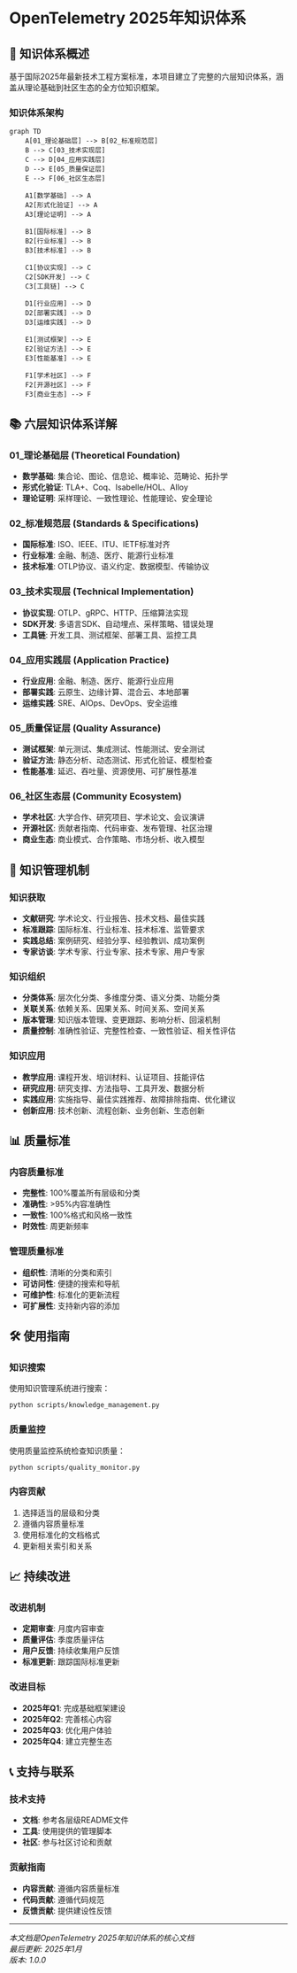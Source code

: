 # OpenTelemetry 2025年知识体系

## 🎯 知识体系概述

基于国际2025年最新技术工程方案标准，本项目建立了完整的六层知识体系，涵盖从理论基础到社区生态的全方位知识框架。

### 知识体系架构

```mermaid
graph TD
    A[01_理论基础层] --> B[02_标准规范层]
    B --> C[03_技术实现层]
    C --> D[04_应用实践层]
    D --> E[05_质量保证层]
    E --> F[06_社区生态层]
    
    A1[数学基础] --> A
    A2[形式化验证] --> A
    A3[理论证明] --> A
    
    B1[国际标准] --> B
    B2[行业标准] --> B
    B3[技术标准] --> B
    
    C1[协议实现] --> C
    C2[SDK开发] --> C
    C3[工具链] --> C
    
    D1[行业应用] --> D
    D2[部署实践] --> D
    D3[运维实践] --> D
    
    E1[测试框架] --> E
    E2[验证方法] --> E
    E3[性能基准] --> E
    
    F1[学术社区] --> F
    F2[开源社区] --> F
    F3[商业生态] --> F
```

## 📚 六层知识体系详解

### 01_理论基础层 (Theoretical Foundation)

- **数学基础**: 集合论、图论、信息论、概率论、范畴论、拓扑学
- **形式化验证**: TLA+、Coq、Isabelle/HOL、Alloy
- **理论证明**: 采样理论、一致性理论、性能理论、安全理论

### 02_标准规范层 (Standards & Specifications)

- **国际标准**: ISO、IEEE、ITU、IETF标准对齐
- **行业标准**: 金融、制造、医疗、能源行业标准
- **技术标准**: OTLP协议、语义约定、数据模型、传输协议

### 03_技术实现层 (Technical Implementation)

- **协议实现**: OTLP、gRPC、HTTP、压缩算法实现
- **SDK开发**: 多语言SDK、自动埋点、采样策略、错误处理
- **工具链**: 开发工具、测试框架、部署工具、监控工具

### 04_应用实践层 (Application Practice)

- **行业应用**: 金融、制造、医疗、能源行业应用
- **部署实践**: 云原生、边缘计算、混合云、本地部署
- **运维实践**: SRE、AIOps、DevOps、安全运维

### 05_质量保证层 (Quality Assurance)

- **测试框架**: 单元测试、集成测试、性能测试、安全测试
- **验证方法**: 静态分析、动态测试、形式化验证、模型检查
- **性能基准**: 延迟、吞吐量、资源使用、可扩展性基准

### 06_社区生态层 (Community Ecosystem)

- **学术社区**: 大学合作、研究项目、学术论文、会议演讲
- **开源社区**: 贡献者指南、代码审查、发布管理、社区治理
- **商业生态**: 商业模式、合作策略、市场分析、收入模型

## 🔄 知识管理机制

### 知识获取

- **文献研究**: 学术论文、行业报告、技术文档、最佳实践
- **标准跟踪**: 国际标准、行业标准、技术标准、监管要求
- **实践总结**: 案例研究、经验分享、经验教训、成功案例
- **专家访谈**: 学术专家、行业专家、技术专家、用户专家

### 知识组织

- **分类体系**: 层次化分类、多维度分类、语义分类、功能分类
- **关联关系**: 依赖关系、因果关系、时间关系、空间关系
- **版本管理**: 知识版本管理、变更跟踪、影响分析、回滚机制
- **质量控制**: 准确性验证、完整性检查、一致性验证、相关性评估

### 知识应用

- **教学应用**: 课程开发、培训材料、认证项目、技能评估
- **研究应用**: 研究支撑、方法指导、工具开发、数据分析
- **实践应用**: 实施指导、最佳实践推荐、故障排除指南、优化建议
- **创新应用**: 技术创新、流程创新、业务创新、生态创新

## 📊 质量标准

### 内容质量标准

- **完整性**: 100%覆盖所有层级和分类
- **准确性**: >95%内容准确性
- **一致性**: 100%格式和风格一致性
- **时效性**: 周更新频率

### 管理质量标准

- **组织性**: 清晰的分类和索引
- **可访问性**: 便捷的搜索和导航
- **可维护性**: 标准化的更新流程
- **可扩展性**: 支持新内容的添加

## 🛠️ 使用指南

### 知识搜索

使用知识管理系统进行搜索：

```bash
python scripts/knowledge_management.py
```

### 质量监控

使用质量监控系统检查知识质量：

```bash
python scripts/quality_monitor.py
```

### 内容贡献

1. 选择适当的层级和分类
2. 遵循内容质量标准
3. 使用标准化的文档格式
4. 更新相关索引和关系

## 📈 持续改进

### 改进机制

- **定期审查**: 月度内容审查
- **质量评估**: 季度质量评估
- **用户反馈**: 持续收集用户反馈
- **标准更新**: 跟踪国际标准更新

### 改进目标

- **2025年Q1**: 完成基础框架建设
- **2025年Q2**: 完善核心内容
- **2025年Q3**: 优化用户体验
- **2025年Q4**: 建立完整生态

## 📞 支持与联系

### 技术支持

- **文档**: 参考各层级README文件
- **工具**: 使用提供的管理脚本
- **社区**: 参与社区讨论和贡献

### 贡献指南

- **内容贡献**: 遵循内容质量标准
- **代码贡献**: 遵循代码规范
- **反馈贡献**: 提供建设性反馈

---

*本文档是OpenTelemetry 2025年知识体系的核心文档*  
*最后更新: 2025年1月*  
*版本: 1.0.0*
